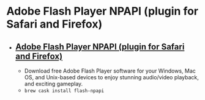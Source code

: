 # Adobe Flash Player NPAPI (plugin for Safari and Firefox)
- [Adobe Flash Player NPAPI (plugin for Safari and Firefox)](https://get.adobe.com/flashplayer/)
  - 
  - Download free Adobe Flash Player software for your Windows, Mac OS, and Unix-based devices to enjoy stunning audio/video playback, and exciting gameplay.
  - `brew cask install flash-npapi`

